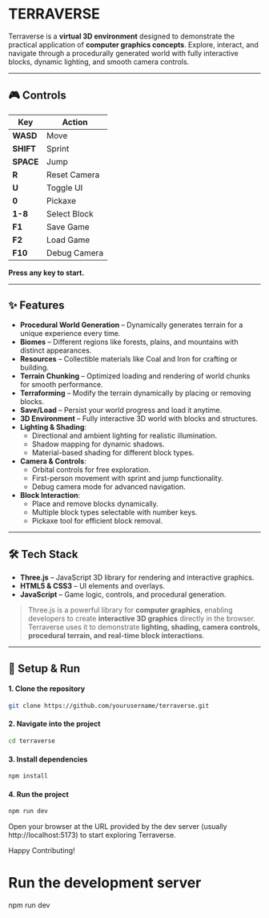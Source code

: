 # TERRAVERSE

Terraverse is a **virtual 3D environment** designed to demonstrate the practical application of **computer graphics concepts**. Explore, interact, and navigate through a procedurally generated world with fully interactive blocks, dynamic lighting, and smooth camera controls.

---

## 🎮 Controls

| Key | Action |
|-----|--------|
| **WASD** | Move |
| **SHIFT** | Sprint |
| **SPACE** | Jump |
| **R** | Reset Camera |
| **U** | Toggle UI |
| **0** | Pickaxe |
| **1-8** | Select Block |
| **F1** | Save Game |
| **F2** | Load Game |
| **F10** | Debug Camera |

**Press any key to start.**

---

## ✨ Features

- **Procedural World Generation** – Dynamically generates terrain for a unique experience every time.  
- **Biomes** – Different regions like forests, plains, and mountains with distinct appearances.  
- **Resources** – Collectible materials like Coal and Iron for crafting or building.  
- **Terrain Chunking** – Optimized loading and rendering of world chunks for smooth performance.  
- **Terraforming** – Modify the terrain dynamically by placing or removing blocks.  
- **Save/Load** – Persist your world progress and load it anytime.  
- **3D Environment** – Fully interactive 3D world with blocks and structures.  
- **Lighting & Shading**:  
  - Directional and ambient lighting for realistic illumination.  
  - Shadow mapping for dynamic shadows.  
  - Material-based shading for different block types.  
- **Camera & Controls**:  
  - Orbital controls for free exploration.  
  - First-person movement with sprint and jump functionality.  
  - Debug camera mode for advanced navigation.  
- **Block Interaction**:  
  - Place and remove blocks dynamically.  
  - Multiple block types selectable with number keys.  
  - Pickaxe tool for efficient block removal.  

---

## 🛠 Tech Stack

- **Three.js** – JavaScript 3D library for rendering and interactive graphics.  
- **HTML5 & CSS3** – UI elements and overlays.  
- **JavaScript** – Game logic, controls, and procedural generation.  

> Three.js is a powerful library for **computer graphics**, enabling developers to create **interactive 3D graphics** directly in the browser. Terraverse uses it to demonstrate **lighting, shading, camera controls, procedural terrain, and real-time block interactions**.

---

## 📂 Setup & Run

#### 1. Clone the repository
```bash
git clone https://github.com/yourusername/terraverse.git
```
#### 2. Navigate into the project
```bash
cd terraverse
```
#### 3. Install dependencies
```bash
npm install
```
#### 4. Run the project
```bash
npm run dev
```
Open your browser at the URL provided by the dev server (usually http://localhost:5173) to start exploring Terraverse.

Happy Contributing!


# Run the development server
npm run dev
